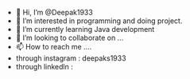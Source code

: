 - 👋 Hi, I’m @Deepak1933
- 👀 I’m interested in programming and doing project.
- 🌱 I’m currently learning Java development
- 💞️ I’m looking to collaborate on ...
- 📫 How to reach me ....
- through instagram : deepaks1933
- through linkedln : 

<!---
Deepak1933/Deepak1933 is a ✨ special ✨ repository because its `README.md` (this file) appears on your GitHub profile.
You can click the Preview link to take a look at your changes.
--->
